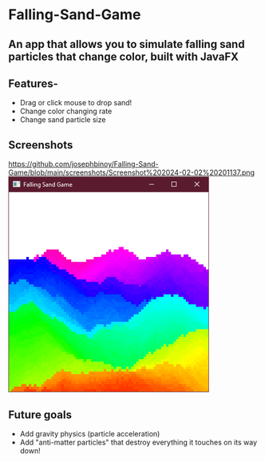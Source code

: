 # Falling-Sand-Game
## An app that allows you to simulate falling sand particles that change color, built with JavaFX
## Features-
- Drag or click mouse to drop sand!
- Change color changing rate
- Change sand particle size

## Screenshots
https://github.com/josephbinoy/Falling-Sand-Game/blob/main/screenshots/Screenshot%202024-02-02%20201137.png
![alt text](https://github.com/josephbinoy/Falling-Sand-Game/blob/main/screenshots/Screenshot%202024-02-02%20201137.png?raw=true)


## Future goals
- Add gravity physics (particle acceleration)
- Add "anti-matter particles" that destroy everything it touches on its way down!
